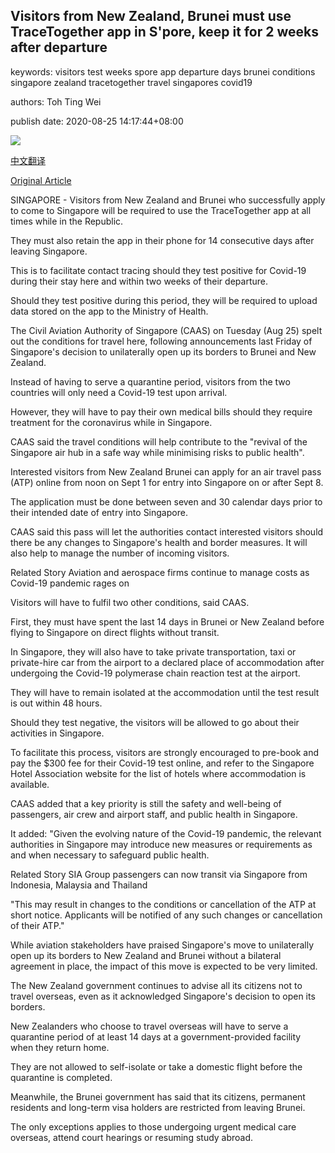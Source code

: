 ## Visitors from New Zealand, Brunei must use TraceTogether app in S'pore, keep it for 2 weeks after departure

keywords: visitors test weeks spore app departure days brunei conditions singapore zealand tracetogether travel singapores covid19

authors: Toh Ting Wei

publish date: 2020-08-25 14:17:44+08:00

![](https://www.straitstimes.com/sites/default/files/styles/x_large/public/articles/2020/08/25/af_trace-together_250820.jpg?itok=zDEOJT5I)

[中文翻译](Visitors%20from%20New%20Zealand%2C%20Brunei%20must%20use%20TraceTogether%20app%20in%20S%27pore%2C%20keep%20it%20for%202%20weeks%20after%20departure_zh.md)

[Original Article](https://www.straitstimes.com/singapore/transport/coronavirus-visitors-from-new-zealand-and-brunei-can-only-delete-tracetogether)

SINGAPORE - Visitors from New Zealand and Brunei who successfully apply to come to Singapore will be required to use the TraceTogether app at all times while in the Republic.

They must also retain the app in their phone for 14 consecutive days after leaving Singapore.

This is to facilitate contact tracing should they test positive for Covid-19 during their stay here and within two weeks of their departure.

Should they test positive during this period, they will be required to upload data stored on the app to the Ministry of Health.

The Civil Aviation Authority of Singapore (CAAS) on Tuesday (Aug 25) spelt out the conditions for travel here, following announcements last Friday of Singapore's decision to unilaterally open up its borders to Brunei and New Zealand.

Instead of having to serve a quarantine period, visitors from the two countries will only need a Covid-19 test upon arrival.

However, they will have to pay their own medical bills should they require treatment for the coronavirus while in Singapore.

CAAS said the travel conditions will help contribute to the "revival of the Singapore air hub in a safe way while minimising risks to public health".

Interested visitors from New Zealand Brunei can apply for an air travel pass (ATP) online from noon on Sept 1 for entry into Singapore on or after Sept 8.

The application must be done between seven and 30 calendar days prior to their intended date of entry into Singapore.

CAAS said this pass will let the authorities contact interested visitors should there be any changes to Singapore's health and border measures. It will also help to manage the number of incoming visitors.

Related Story Aviation and aerospace firms continue to manage costs as Covid-19 pandemic rages on

Visitors will have to fulfil two other conditions, said CAAS.

First, they must have spent the last 14 days in Brunei or New Zealand before flying to Singapore on direct flights without transit.

In Singapore, they will also have to take private transportation, taxi or private-hire car from the airport to a declared place of accommodation after undergoing the Covid-19 polymerase chain reaction test at the airport.

They will have to remain isolated at the accommodation until the test result is out within 48 hours.

Should they test negative, the visitors will be allowed to go about their activities in Singapore.

To facilitate this process, visitors are strongly encouraged to pre-book and pay the $300 fee for their Covid-19 test online, and refer to the Singapore Hotel Association website for the list of hotels where accommodation is available.

CAAS added that a key priority is still the safety and well-being of passengers, air crew and airport staff, and public health in Singapore.

It added: "Given the evolving nature of the Covid-19 pandemic, the relevant authorities in Singapore may introduce new measures or requirements as and when necessary to safeguard public health.

Related Story SIA Group passengers can now transit via Singapore from Indonesia, Malaysia and Thailand

"This may result in changes to the conditions or cancellation of the ATP at short notice. Applicants will be notified of any such changes or cancellation of their ATP."

While aviation stakeholders have praised Singapore's move to unilaterally open up its borders to New Zealand and Brunei without a bilateral agreement in place, the impact of this move is expected to be very limited.

The New Zealand government continues to advise all its citizens not to travel overseas, even as it acknowledged Singapore's decision to open its borders.

New Zealanders who choose to travel overseas will have to serve a quarantine period of at least 14 days at a government-provided facility when they return home.

They are not allowed to self-isolate or take a domestic flight before the quarantine is completed.

Meanwhile, the Brunei government has said that its citizens, permanent residents and long-term visa holders are restricted from leaving Brunei.

The only exceptions applies to those undergoing urgent medical care overseas, attend court hearings or resuming study abroad.